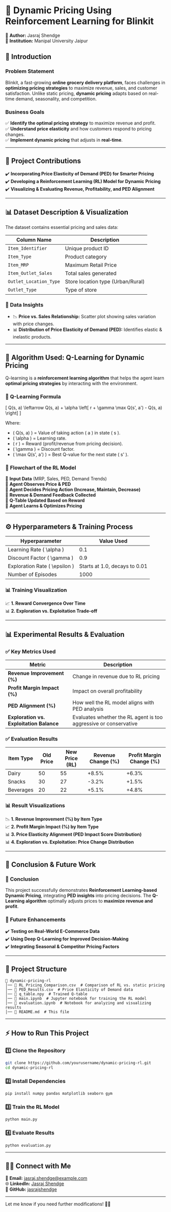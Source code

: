 # 🚀 **Dynamic Pricing Using Reinforcement Learning for Blinkit**  

📌 **Author:** Jasraj Shendge  
📌 **Institution:** Manipal University Jaipur  

## 📖 **Introduction**  

### **Problem Statement**  
Blinkit, a fast-growing **online grocery delivery platform**, faces challenges in **optimizing pricing strategies** to maximize revenue, sales, and customer satisfaction. Unlike static pricing, **dynamic pricing** adapts based on real-time demand, seasonality, and competition.  

### **Business Goals**  
✅ **Identify the optimal pricing strategy** to maximize revenue and profit.  
✅ **Understand price elasticity** and how customers respond to pricing changes.  
✅ **Implement dynamic pricing** that adjusts in **real-time**.  

---

## 🎯 **Project Contributions**  

✔️ **Incorporating Price Elasticity of Demand (PED) for Smarter Pricing**  
✔️ **Developing a Reinforcement Learning (RL) Model for Dynamic Pricing**  
✔️ **Visualizing & Evaluating Revenue, Profitability, and PED Alignment**  

---

## 📊 **Dataset Description & Visualization**  

The dataset contains essential pricing and sales data:  

| **Column Name**      | **Description**  |
|----------------------|----------------|
| `Item_Identifier`    | Unique product ID |
| `Item_Type`         | Product category |
| `Item_MRP`          | Maximum Retail Price |
| `Item_Outlet_Sales` | Total sales generated |
| `Outlet_Location_Type` | Store location type (Urban/Rural) |
| `Outlet_Type`       | Type of store |

### 📌 **Data Insights**  
- 📉 **Price vs. Sales Relationship:** Scatter plot showing sales variation with price changes.  
- 📊 **Distribution of Price Elasticity of Demand (PED):** Identifies elastic & inelastic products.  

---

## 🧠 **Algorithm Used: Q-Learning for Dynamic Pricing**  

Q-learning is a **reinforcement learning algorithm** that helps the agent learn **optimal pricing strategies** by interacting with the environment.  

### 🔢 **Q-Learning Formula**  

\[
Q(s, a) \leftarrow Q(s, a) + \alpha \left[ r + \gamma \max Q(s', a') - Q(s, a) \right]
\]

Where:  
- \( Q(s, a) \) = Value of taking action \( a \) in state \( s \).  
- \( \alpha \) = Learning rate.  
- \( r \) = Reward (profit/revenue from pricing decision).  
- \( \gamma \) = Discount factor.  
- \( \max Q(s', a') \) = Best Q-value for the next state \( s' \).  

### 📌 **Flowchart of the RL Model**  
🔹 **Input Data** (MRP, Sales, PED, Demand Trends)  
🔹 **Agent Observes Price & PED**  
🔹 **Agent Decides Pricing Action (Increase, Maintain, Decrease)**  
🔹 **Revenue & Demand Feedback Collected**  
🔹 **Q-Table Updated Based on Reward**  
🔹 **Agent Learns & Optimizes Pricing**  

---

## ⚙️ **Hyperparameters & Training Process**  

| **Hyperparameter** | **Value Used** |
|-------------------|--------------|
| Learning Rate \( \alpha \) | 0.1 |
| Discount Factor \( \gamma \) | 0.9 |
| Exploration Rate \( \epsilon \) | Starts at 1.0, decays to 0.01 |
| Number of Episodes | 1000 |

### 📊 **Training Visualization**  

📈 **1. Reward Convergence Over Time**  
📊 **2. Exploration vs. Exploitation Trade-off**  

---

## 📊 **Experimental Results & Evaluation**  

### ✅ **Key Metrics Used**  

| **Metric** | **Description** |
|------------|----------------|
| **Revenue Improvement (%)** | Change in revenue due to RL pricing |
| **Profit Margin Impact (%)** | Impact on overall profitability |
| **PED Alignment (%)** | How well the RL model aligns with PED analysis |
| **Exploration vs. Exploitation Balance** | Evaluates whether the RL agent is too aggressive or conservative |

### ✅ **Evaluation Results**  

| **Item Type** | **Old Price** | **New Price (RL)** | **Revenue Change (%)** | **Profit Margin Change (%)** |
|--------------|--------------|---------------------|----------------------|---------------------------|
| Dairy       | 50           | 55                  | +8.5%                 | +6.3%                      |
| Snacks      | 30           | 27                  | -3.2%                 | +1.5%                      |
| Beverages   | 20           | 22                  | +5.1%                 | +4.8%                      |

### 📊 **Result Visualizations**  

📉 **1. Revenue Improvement (%) by Item Type**  
📈 **2. Profit Margin Impact (%) by Item Type**  
📊 **3. Price Elasticity Alignment (PED Impact Score Distribution)**  
📊 **4. Exploration vs. Exploitation: Price Change Distribution**  

---

## 🚀 **Conclusion & Future Work**  

### 📌 **Conclusion**  
This project successfully demonstrates **Reinforcement Learning-based Dynamic Pricing**, integrating **PED insights** into pricing decisions. The **Q-Learning algorithm** optimally adjusts prices to **maximize revenue and profit**.  

### 🔮 **Future Enhancements**  
✔️ **Testing on Real-World E-Commerce Data**  
✔️ **Using Deep Q-Learning for Improved Decision-Making**  
✔️ **Integrating Seasonal & Competitor Pricing Factors**  

---

## 📁 **Project Structure**  

```
📂 dynamic-pricing-rl  
│── 📜 RL_Pricing_Comparison.csv  # Comparison of RL vs. static pricing  
│── 📜 PED_Results.csv  # Price Elasticity of Demand data  
│── 📜 q_table.npy  # Trained Q-table  
│── 📜 main.ipynb  # Jupyter notebook for training the RL model  
│── 📜 evaluation.ipynb  # Notebook for analyzing and visualizing results  
│── 📜 README.md  # This file  
```

---

## ⚡ **How to Run This Project**  

### **1️⃣ Clone the Repository**  
```sh
git clone https://github.com/yourusername/dynamic-pricing-rl.git
cd dynamic-pricing-rl
```

### **2️⃣ Install Dependencies**  
```sh
pip install numpy pandas matplotlib seaborn gym
```

### **3️⃣ Train the RL Model**  
```sh
python main.py
```

### **4️⃣ Evaluate Results**  
```sh
python evaluation.py
```

---

## 👨‍💻 **Connect with Me**  

📧 **Email:** jasraj.shendge@example.com  
🌐 **LinkedIn:** [Jasraj Shendge](https://www.linkedin.com/in/jasrajshendge/)  
📂 **GitHub:** [jasrajshendge](https://github.com/jasrajshendge)  

---

Let me know if you need further modifications! 🚀🔥
